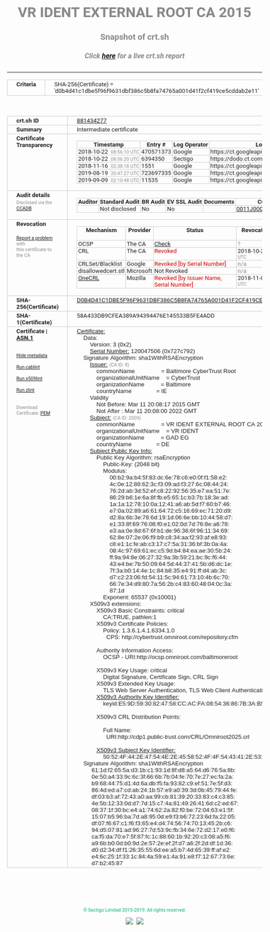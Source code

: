 # VR IDENT EXTERNAL ROOT CA 2015
### Snapshot of crt.sh
##### Click [here](https://crt.sh/?q=D0B4D41C1DBE5F96F9631DBF386C5B8FA74765A001D41F2CF419CE5CDDAB2E11) for a live crt.sh report

---
<!DOCTYPE HTML PUBLIC "-//W3C//DTD HTML 4.0 Transitional//EN">
<HTML>
<HEAD>
  <META http-equiv="Content-Type" content="text/html; charset=UTF-8">
  <TITLE>crt.sh | d0b4d41c1dbe5f96f9631dbf386c5b8fa74765a001d41f2cf419ce5cddab2e11</TITLE>
  <META name="description" content="Free CT Log Certificate Search Tool from Sectigo (formerly Comodo CA)">
  <META name="keywords" content="crt.sh, CT, Certificate Transparency, Certificate Search, SSL Certificate, Sectigo, Comodo CA">
  <LINK href="//fonts.googleapis.com/css?family=Roboto+Mono|Roboto:400,400i,700,700i" rel="stylesheet">
  <STYLE type="text/css">
    a {
      white-space: nowrap;
    }
    body {
      color: #888888;
      font: 12pt Roboto, sans-serif;
      padding-top: 10px;
      text-align: center
    }
    form {
      margin: 0px
    }
    span {
      border-radius: 10px
    }
    span.heading {
      color: #888888;
      font: 12pt Roboto, sans-serif
    }
    span.title {
      background-color: #00B373;
      color: #FFFFFF;
      font: bold 18pt Roboto, sans-serif;
      padding: 0px 5px
    }
    span.text {
      color: #888888;
      font: 10pt Roboto, sans-serif
    }
    span.whiteongrey {
      background-color: #D9D9D6;
      color: #FFFFFF;
      font: bold 18pt Roboto, sans-serif;
      padding: 0px 5px
    }
    table {
      border-collapse: collapse;
      color: #222222;
      font: 10pt Roboto, sans-serif;
      margin-left: auto;
      margin-right: auto
    }
    table.options {
      border: none;
      margin-left: 10px
    }
    td, th {
      border: 1px solid #CCCCCC;
      padding: 0px 2px;
      text-align: left;
      vertical-align: top
    }
    td.outer, th.outer {
      border: 1px solid #CCCCCC;
      padding: 2px 20px;
      text-align: left
    }
    th.heading {
      color: #888888;
      font: bold italic 12pt Roboto, sans-serif;
      padding: 20px 0px 0px;
      text-align: center
    }
    th.options, td.options {
      border: none;
      vertical-align: middle
    }
    td.text {
      font: 10pt "Roboto Mono", sans-serif;
      padding: 2px 20px
    }
    td.heading {
      border: none;
      color: #888888;
      font: 12pt Roboto, sans-serif;
      padding-top: 20px;
      text-align: center
    }
    table.lint td, th {
      text-align: center
    }
    .button {
      background-color: #00B373;
      border-radius: 10px;
      color: #FFFFFF;
      font: bold 13pt Roboto, sans-serif
    }
    .copyright {
      font: 8pt Roboto, sans-serif;
      color: #00B373
    }
    .input {
      border: 1px solid #888888;
      font-weight: bold;
      text-align: center
    }
    .small {
      font: 8pt Roboto, sans-serif;
      color: #888888
    }
    .error {
      background-color: #FFDFDF;
      color: #CC0000;
      font-weight: bold
    }
    .fatal {
      background-color: #0000AA;
      color: #FFFFFF;
      font-weight: bold
    }
    .notice {
      background-color: #FFFFDF;
      color: #606000
    }
    .warning {
      background-color: #FFEFDF;
      color: #DF6000
    }
  </STYLE>
</HEAD>
<BODY>

<TABLE>
  <TR>
    <TH class="outer">Criteria</TH>
    <TD class="outer">SHA-256(Certificate) = 'd0b4d41c1dbe5f96f9631dbf386c5b8fa74765a001d41f2cf419ce5cddab2e11'</TD>
  </TR>
</TABLE>
<BR>
<TABLE>
  <TR>
    <TH class="outer">crt.sh ID</TH>
    <TD class="outer"><A href="?id=881434277">881434277</A></TD>
  </TR>
  <TR>
    <TH class="outer">Summary</TH>
    <TD class="outer">Intermediate certificate</TD>
  </TR>
  <TR>
    <TH class="outer">Certificate<BR>Transparency</TH>
    <TD class="outer">
<TABLE class="options" style="margin-left:0px">
  <TR>
    <TH>Timestamp</TH>
    <TH>Entry #</TH>
    <TH>Log Operator</TH>
    <TH>Log URL</TH>
  </TR>
  <TR>
    <TD>2018-10-22&nbsp; <FONT class="small">08:56:10 UTC</FONT></TD>
    <TD>470571373</TD>
    <TD>Google</TD>
    <TD>https://ct.googleapis.com/rocketeer</TD>
  </TR>
  <TR>
    <TD>2018-10-22&nbsp; <FONT class="small">08:56:20 UTC</FONT></TD>
    <TD>6394350</TD>
    <TD>Sectigo</TD>
    <TD>https://dodo.ct.comodo.com</TD>
  </TR>
  <TR>
    <TD>2018-11-16&nbsp; <FONT class="small">02:38:18 UTC</FONT></TD>
    <TD>1551</TD>
    <TD>Google</TD>
    <TD>https://ct.googleapis.com/logs/argon2022</TD>
  </TR>
  <TR>
    <TD>2019-08-19&nbsp; <FONT class="small">20:47:27 UTC</FONT></TD>
    <TD>723697335</TD>
    <TD>Google</TD>
    <TD>https://ct.googleapis.com/pilot</TD>
  </TR>
  <TR>
    <TD>2019-09-09&nbsp; <FONT class="small">02:10:48 UTC</FONT></TD>
    <TD>11535</TD>
    <TD>Google</TD>
    <TD>https://ct.googleapis.com/logs/xenon2022</TD>
  </TR>
</TABLE>
    </TD>
  </TR>
  <TR>
    <TH class="outer">Audit details<BR>
      <DIV class="small" style="padding-top:3px">Disclosed via the
        <A href="//ccadb-public.secure.force.com/mozilla/PublicAllIntermediateCerts" target="_blank">CCADB</A></DIV>
    </TH>
    <TD class="outer">
<TABLE class="options" style="margin-left:0px">
  <TR>
    <TH>Auditor</TH>
    <TH>Standard Audit</TH>
    <TH>BR Audit</TH>
    <TH>EV SSL Audit</TH>
    <TH>Documents</TH>
    <TH>CCADB</TH>
    <TH>Root Owner / Certificate</TH>
  </TR>
  <TR>
    <TD style="vertical-align:middle"></TD>
    <TD>Not disclosed    <TD>No    <TD>No    <TD>
    </TD>
    <TD><A href="//ccadb.force.com/0011J00001JnbaPQAR" target="_blank">0011J00001JnbaPQAR</A></TD>
    <TD><A href="/?id=76">DigiCert</A></TD>
  </TR>
</TABLE>
    </TD>
  </TR>
  <TR>
    <TH class="outer">Revocation<BR><BR>
      <DIV class="small" style="padding-top:3px"><A href="?id=881434277&opt=problemreporting">Report a problem</A> with<BR>this certificate to the CA</DIV></TH>
    <TD class="outer">
      <TABLE class="options" style="margin-left:0px">
        <TR>
          <TH>Mechanism</TH>
          <TH>Provider</TH>
          <TH>Status</TH>
          <TH>Revocation Date</TH>
          <TH>Last Observed in CRL</TH>
          <TH>Last Checked <SPAN style="color:#CC0000;vertical-align:middle;font-size:70%;font-weight:normal">(Error)</SPAN></TH>
        </TR>
        <TR>
          <TD>OCSP</TD>
          <TD>The CA</TD>
          <TD><A href="?id=881434277&opt=ocsp">Check</A></TD>
          <TD><SPAN style="color:#888888">?</SPAN></TD>
          <TD><SPAN style="color:#888888">n/a</SPAN></TD>
          <TD><SPAN style="color:#888888">?</SPAN></TD>
        </TR>
        <TR>
          <TD>CRL</TD>
          <TD>The CA</TD>
          <TD><SPAN style="color:#CC0000">Revoked</SPAN></TD><TD>2018-10-25&nbsp; <FONT class="small">22:54:08 UTC</FONT></TD><TD>2019-11-27&nbsp; <FONT class="small">00:33:19 UTC</FONT></TD><TD>2019-12-04&nbsp; <FONT class="small">20:05:09 UTC</FONT></TD>
        </TR>
        <TR>
          <TD>CRLSet/Blacklist</TD>
          <TD>Google</TD>
          <TD><SPAN style="color:#CC0000">Revoked [by Serial Number]</SPAN></TD>
          <TD><SPAN style="color:#888888">n/a</SPAN></TD>
          <TD><SPAN style="color:#888888">n/a</SPAN></TD>
          <TD><SPAN style="color:#888888">n/a</SPAN></TD>
        </TR>
        <TR>
          <TD>disallowedcert.stl</TD>
          <TD>Microsoft</TD>
          <TD>Not Revoked</TD>
          <TD><SPAN style="color:#888888">n/a</SPAN></TD>
          <TD><SPAN style="color:#888888">n/a</SPAN></TD>
          <TD><SPAN style="color:#888888">n/a</SPAN></TD>
        </TR>
        <TR>
          <TD><A href="/mozilla-onecrl" target="_blank">OneCRL</A></TD>
          <TD>Mozilla</TD>
          <TD><SPAN style="color:#CC0000">Revoked [by Issuer Name, Serial Number]</SPAN></TD><TD>2018-11-02&nbsp; <FONT class="small">11:49:33 UTC</FONT></TD>
          <TD><SPAN style="color:#888888">n/a</SPAN></TD>
          <TD><SPAN style="color:#888888">n/a</SPAN></TD>
        </TR>
      </TABLE>
    </TD>
  </TR>
  <TR>
    <TH class="outer">SHA-256(Certificate)</TH>
    <TD class="outer"><A href="//censys.io/certificates/d0b4d41c1dbe5f96f9631dbf386c5b8fa74765a001d41f2cf419ce5cddab2e11">D0B4D41C1DBE5F96F9631DBF386C5B8FA74765A001D41F2CF419CE5CDDAB2E11</A></TD>
  </TR>
  <TR>
    <TH class="outer">SHA-1(Certificate)</TH>
    <TD class="outer">58A433DB9CFEA389A94394476E145533B5FE4ADD</TD>
  </TR>
  <TR>
    <TH class="outer">Certificate | <A href="?asn1=881434277">ASN.1</A>
      <SPAN class="small"><BR>
      <BR><BR><A href="?id=881434277&opt=nometadata">Hide metadata</A>
      <BR><BR><A href="?id=881434277&opt=cablint">Run cablint</A>
      <BR><BR><A href="?id=881434277&opt=x509lint">Run x509lint</A>
      <BR><BR><A href="?id=881434277&opt=zlint">Run zlint</A>
      <BR><BR><BR>Download Certificate: <A href="?d=881434277">PEM</A>
      </SPAN>
    </TH>
    <TD class="text"><A href="?d=881434277">Certificate:</A><BR>&nbsp;&nbsp;&nbsp;&nbsp;Data:<BR>&nbsp;&nbsp;&nbsp;&nbsp;&nbsp;&nbsp;&nbsp;&nbsp;Version:&nbsp;3&nbsp;(0x2)<BR>&nbsp;&nbsp;&nbsp;&nbsp;&nbsp;&nbsp;&nbsp;&nbsp;<A href="?serial=0727c792">Serial&nbsp;Number:</A>&nbsp;120047506&nbsp;(0x727c792)<BR>&nbsp;&nbsp;&nbsp;&nbsp;Signature&nbsp;Algorithm:&nbsp;sha1WithRSAEncryption<BR>&nbsp;&nbsp;&nbsp;&nbsp;&nbsp;&nbsp;&nbsp;&nbsp;<A href="?caid=8">Issuer:</A> <SPAN class="small">(CA ID: 8)</SPAN><BR>&nbsp;&nbsp;&nbsp;&nbsp;&nbsp;&nbsp;&nbsp;&nbsp;&nbsp;&nbsp;&nbsp;&nbsp;commonName&nbsp;&nbsp;&nbsp;&nbsp;&nbsp;&nbsp;&nbsp;&nbsp;&nbsp;&nbsp;&nbsp;&nbsp;&nbsp;&nbsp;&nbsp;&nbsp;=&nbsp;Baltimore&nbsp;CyberTrust&nbsp;Root<BR>&nbsp;&nbsp;&nbsp;&nbsp;&nbsp;&nbsp;&nbsp;&nbsp;&nbsp;&nbsp;&nbsp;&nbsp;organizationalUnitName&nbsp;&nbsp;&nbsp;&nbsp;=&nbsp;CyberTrust<BR>&nbsp;&nbsp;&nbsp;&nbsp;&nbsp;&nbsp;&nbsp;&nbsp;&nbsp;&nbsp;&nbsp;&nbsp;organizationName&nbsp;&nbsp;&nbsp;&nbsp;&nbsp;&nbsp;&nbsp;&nbsp;&nbsp;&nbsp;=&nbsp;Baltimore<BR>&nbsp;&nbsp;&nbsp;&nbsp;&nbsp;&nbsp;&nbsp;&nbsp;&nbsp;&nbsp;&nbsp;&nbsp;countryName&nbsp;&nbsp;&nbsp;&nbsp;&nbsp;&nbsp;&nbsp;&nbsp;&nbsp;&nbsp;&nbsp;&nbsp;&nbsp;&nbsp;&nbsp;=&nbsp;IE<BR>&nbsp;&nbsp;&nbsp;&nbsp;&nbsp;&nbsp;&nbsp;&nbsp;Validity<BR>&nbsp;&nbsp;&nbsp;&nbsp;&nbsp;&nbsp;&nbsp;&nbsp;&nbsp;&nbsp;&nbsp;&nbsp;Not&nbsp;Before:&nbsp;Mar&nbsp;11&nbsp;20:08:17&nbsp;2015&nbsp;GMT<BR>&nbsp;&nbsp;&nbsp;&nbsp;&nbsp;&nbsp;&nbsp;&nbsp;&nbsp;&nbsp;&nbsp;&nbsp;Not&nbsp;After&nbsp;:&nbsp;Mar&nbsp;11&nbsp;20:08:00&nbsp;2022&nbsp;GMT<BR>&nbsp;&nbsp;&nbsp;&nbsp;&nbsp;&nbsp;&nbsp;&nbsp;<A href="?caid=2009">Subject:</A> <SPAN class="small">(CA ID: 2009)</SPAN><BR>&nbsp;&nbsp;&nbsp;&nbsp;&nbsp;&nbsp;&nbsp;&nbsp;&nbsp;&nbsp;&nbsp;&nbsp;commonName&nbsp;&nbsp;&nbsp;&nbsp;&nbsp;&nbsp;&nbsp;&nbsp;&nbsp;&nbsp;&nbsp;&nbsp;&nbsp;&nbsp;&nbsp;&nbsp;=&nbsp;VR&nbsp;IDENT&nbsp;EXTERNAL&nbsp;ROOT&nbsp;CA&nbsp;2015<BR>&nbsp;&nbsp;&nbsp;&nbsp;&nbsp;&nbsp;&nbsp;&nbsp;&nbsp;&nbsp;&nbsp;&nbsp;organizationalUnitName&nbsp;&nbsp;&nbsp;&nbsp;=&nbsp;VR&nbsp;IDENT<BR>&nbsp;&nbsp;&nbsp;&nbsp;&nbsp;&nbsp;&nbsp;&nbsp;&nbsp;&nbsp;&nbsp;&nbsp;organizationName&nbsp;&nbsp;&nbsp;&nbsp;&nbsp;&nbsp;&nbsp;&nbsp;&nbsp;&nbsp;=&nbsp;GAD&nbsp;EG<BR>&nbsp;&nbsp;&nbsp;&nbsp;&nbsp;&nbsp;&nbsp;&nbsp;&nbsp;&nbsp;&nbsp;&nbsp;countryName&nbsp;&nbsp;&nbsp;&nbsp;&nbsp;&nbsp;&nbsp;&nbsp;&nbsp;&nbsp;&nbsp;&nbsp;&nbsp;&nbsp;&nbsp;=&nbsp;DE<BR>&nbsp;&nbsp;&nbsp;&nbsp;&nbsp;&nbsp;&nbsp;&nbsp;<A href="?spkisha256=6e46e6c3d129572c4334fb7d509973fd4e7f93145087bfc32583f4d2c1177f54">Subject&nbsp;Public&nbsp;Key&nbsp;Info:</A><BR>&nbsp;&nbsp;&nbsp;&nbsp;&nbsp;&nbsp;&nbsp;&nbsp;&nbsp;&nbsp;&nbsp;&nbsp;Public&nbsp;Key&nbsp;Algorithm:&nbsp;rsaEncryption<BR>&nbsp;&nbsp;&nbsp;&nbsp;&nbsp;&nbsp;&nbsp;&nbsp;&nbsp;&nbsp;&nbsp;&nbsp;&nbsp;&nbsp;&nbsp;&nbsp;Public-Key:&nbsp;(2048&nbsp;bit)<BR>&nbsp;&nbsp;&nbsp;&nbsp;&nbsp;&nbsp;&nbsp;&nbsp;&nbsp;&nbsp;&nbsp;&nbsp;&nbsp;&nbsp;&nbsp;&nbsp;Modulus:<BR>&nbsp;&nbsp;&nbsp;&nbsp;&nbsp;&nbsp;&nbsp;&nbsp;&nbsp;&nbsp;&nbsp;&nbsp;&nbsp;&nbsp;&nbsp;&nbsp;&nbsp;&nbsp;&nbsp;&nbsp;00:b2:9a:b4:5f:83:dc:6e:78:c6:e0:0f:f1:58:e2:<BR>&nbsp;&nbsp;&nbsp;&nbsp;&nbsp;&nbsp;&nbsp;&nbsp;&nbsp;&nbsp;&nbsp;&nbsp;&nbsp;&nbsp;&nbsp;&nbsp;&nbsp;&nbsp;&nbsp;&nbsp;4c:0e:12:88:62:3c:f3:09:ad:f3:27:6c:08:44:24:<BR>&nbsp;&nbsp;&nbsp;&nbsp;&nbsp;&nbsp;&nbsp;&nbsp;&nbsp;&nbsp;&nbsp;&nbsp;&nbsp;&nbsp;&nbsp;&nbsp;&nbsp;&nbsp;&nbsp;&nbsp;76:2d:ab:3d:52:ef:c8:22:92:56:35:e7:ea:51:7e:<BR>&nbsp;&nbsp;&nbsp;&nbsp;&nbsp;&nbsp;&nbsp;&nbsp;&nbsp;&nbsp;&nbsp;&nbsp;&nbsp;&nbsp;&nbsp;&nbsp;&nbsp;&nbsp;&nbsp;&nbsp;86:29:b6:1e:6a:8f:fb:e5:65:1c:b3:7b:18:3e:ad:<BR>&nbsp;&nbsp;&nbsp;&nbsp;&nbsp;&nbsp;&nbsp;&nbsp;&nbsp;&nbsp;&nbsp;&nbsp;&nbsp;&nbsp;&nbsp;&nbsp;&nbsp;&nbsp;&nbsp;&nbsp;1a:1a:12:78:10:0a:12:41:a6:ab:5d:f7:60:b7:46:<BR>&nbsp;&nbsp;&nbsp;&nbsp;&nbsp;&nbsp;&nbsp;&nbsp;&nbsp;&nbsp;&nbsp;&nbsp;&nbsp;&nbsp;&nbsp;&nbsp;&nbsp;&nbsp;&nbsp;&nbsp;e7:0a:02:89:a6:61:64:72:c5:16:69:ec:71:20:d9:<BR>&nbsp;&nbsp;&nbsp;&nbsp;&nbsp;&nbsp;&nbsp;&nbsp;&nbsp;&nbsp;&nbsp;&nbsp;&nbsp;&nbsp;&nbsp;&nbsp;&nbsp;&nbsp;&nbsp;&nbsp;d2:8a:6b:3e:78:6d:19:1d:06:6e:bb:10:44:58:d7:<BR>&nbsp;&nbsp;&nbsp;&nbsp;&nbsp;&nbsp;&nbsp;&nbsp;&nbsp;&nbsp;&nbsp;&nbsp;&nbsp;&nbsp;&nbsp;&nbsp;&nbsp;&nbsp;&nbsp;&nbsp;e1:33:8f:69:76:08:f0:e1:02:0d:7d:76:8e:a6:78:<BR>&nbsp;&nbsp;&nbsp;&nbsp;&nbsp;&nbsp;&nbsp;&nbsp;&nbsp;&nbsp;&nbsp;&nbsp;&nbsp;&nbsp;&nbsp;&nbsp;&nbsp;&nbsp;&nbsp;&nbsp;e3:aa:0e:8d:67:6f:b1:de:96:36:6f:96:11:34:69:<BR>&nbsp;&nbsp;&nbsp;&nbsp;&nbsp;&nbsp;&nbsp;&nbsp;&nbsp;&nbsp;&nbsp;&nbsp;&nbsp;&nbsp;&nbsp;&nbsp;&nbsp;&nbsp;&nbsp;&nbsp;62:8e:07:2e:06:f9:b9:c8:34:aa:f2:93:af:e8:93:<BR>&nbsp;&nbsp;&nbsp;&nbsp;&nbsp;&nbsp;&nbsp;&nbsp;&nbsp;&nbsp;&nbsp;&nbsp;&nbsp;&nbsp;&nbsp;&nbsp;&nbsp;&nbsp;&nbsp;&nbsp;c8:e1:1c:fe:ab:c3:17:c7:5a:31:36:bf:3b:0a:4a:<BR>&nbsp;&nbsp;&nbsp;&nbsp;&nbsp;&nbsp;&nbsp;&nbsp;&nbsp;&nbsp;&nbsp;&nbsp;&nbsp;&nbsp;&nbsp;&nbsp;&nbsp;&nbsp;&nbsp;&nbsp;08:4c:97:69:61:ec:c5:9d:b4:84:ea:ae:30:5b:24:<BR>&nbsp;&nbsp;&nbsp;&nbsp;&nbsp;&nbsp;&nbsp;&nbsp;&nbsp;&nbsp;&nbsp;&nbsp;&nbsp;&nbsp;&nbsp;&nbsp;&nbsp;&nbsp;&nbsp;&nbsp;ff:9a:94:8e:06:27:32:9a:3b:59:21:bc:9c:f6:44:<BR>&nbsp;&nbsp;&nbsp;&nbsp;&nbsp;&nbsp;&nbsp;&nbsp;&nbsp;&nbsp;&nbsp;&nbsp;&nbsp;&nbsp;&nbsp;&nbsp;&nbsp;&nbsp;&nbsp;&nbsp;43:e4:be:7b:50:09:64:5d:44:37:41:5b:d6:dc:1e:<BR>&nbsp;&nbsp;&nbsp;&nbsp;&nbsp;&nbsp;&nbsp;&nbsp;&nbsp;&nbsp;&nbsp;&nbsp;&nbsp;&nbsp;&nbsp;&nbsp;&nbsp;&nbsp;&nbsp;&nbsp;7f:3a:b0:14:4e:1c:84:b8:35:e4:91:ff:d4:ab:3c:<BR>&nbsp;&nbsp;&nbsp;&nbsp;&nbsp;&nbsp;&nbsp;&nbsp;&nbsp;&nbsp;&nbsp;&nbsp;&nbsp;&nbsp;&nbsp;&nbsp;&nbsp;&nbsp;&nbsp;&nbsp;d7:c2:23:06:fd:54:11:5c:94:61:73:10:4b:6c:70:<BR>&nbsp;&nbsp;&nbsp;&nbsp;&nbsp;&nbsp;&nbsp;&nbsp;&nbsp;&nbsp;&nbsp;&nbsp;&nbsp;&nbsp;&nbsp;&nbsp;&nbsp;&nbsp;&nbsp;&nbsp;66:7e:34:d9:80:7a:56:2b:c4:83:60:48:04:0c:3a:<BR>&nbsp;&nbsp;&nbsp;&nbsp;&nbsp;&nbsp;&nbsp;&nbsp;&nbsp;&nbsp;&nbsp;&nbsp;&nbsp;&nbsp;&nbsp;&nbsp;&nbsp;&nbsp;&nbsp;&nbsp;87:1d<BR>&nbsp;&nbsp;&nbsp;&nbsp;&nbsp;&nbsp;&nbsp;&nbsp;&nbsp;&nbsp;&nbsp;&nbsp;&nbsp;&nbsp;&nbsp;&nbsp;Exponent:&nbsp;65537&nbsp;(0x10001)<BR>&nbsp;&nbsp;&nbsp;&nbsp;&nbsp;&nbsp;&nbsp;&nbsp;X509v3&nbsp;extensions:<BR>&nbsp;&nbsp;&nbsp;&nbsp;&nbsp;&nbsp;&nbsp;&nbsp;&nbsp;&nbsp;&nbsp;&nbsp;X509v3&nbsp;Basic&nbsp;Constraints:&nbsp;critical<BR>&nbsp;&nbsp;&nbsp;&nbsp;&nbsp;&nbsp;&nbsp;&nbsp;&nbsp;&nbsp;&nbsp;&nbsp;&nbsp;&nbsp;&nbsp;&nbsp;CA:TRUE,&nbsp;pathlen:1<BR>&nbsp;&nbsp;&nbsp;&nbsp;&nbsp;&nbsp;&nbsp;&nbsp;&nbsp;&nbsp;&nbsp;&nbsp;X509v3&nbsp;Certificate&nbsp;Policies:&nbsp;<BR>&nbsp;&nbsp;&nbsp;&nbsp;&nbsp;&nbsp;&nbsp;&nbsp;&nbsp;&nbsp;&nbsp;&nbsp;&nbsp;&nbsp;&nbsp;&nbsp;Policy:&nbsp;1.3.6.1.4.1.6334.1.0<BR>&nbsp;&nbsp;&nbsp;&nbsp;&nbsp;&nbsp;&nbsp;&nbsp;&nbsp;&nbsp;&nbsp;&nbsp;&nbsp;&nbsp;&nbsp;&nbsp;&nbsp;&nbsp;CPS:&nbsp;http://cybertrust.omniroot.com/repository.cfm<BR><BR>&nbsp;&nbsp;&nbsp;&nbsp;&nbsp;&nbsp;&nbsp;&nbsp;&nbsp;&nbsp;&nbsp;&nbsp;Authority&nbsp;Information&nbsp;Access:&nbsp;<BR>&nbsp;&nbsp;&nbsp;&nbsp;&nbsp;&nbsp;&nbsp;&nbsp;&nbsp;&nbsp;&nbsp;&nbsp;&nbsp;&nbsp;&nbsp;&nbsp;OCSP&nbsp;-&nbsp;URI:http://ocsp.omniroot.com/baltimoreroot<BR><BR>&nbsp;&nbsp;&nbsp;&nbsp;&nbsp;&nbsp;&nbsp;&nbsp;&nbsp;&nbsp;&nbsp;&nbsp;X509v3&nbsp;Key&nbsp;Usage:&nbsp;critical<BR>&nbsp;&nbsp;&nbsp;&nbsp;&nbsp;&nbsp;&nbsp;&nbsp;&nbsp;&nbsp;&nbsp;&nbsp;&nbsp;&nbsp;&nbsp;&nbsp;Digital&nbsp;Signature,&nbsp;Certificate&nbsp;Sign,&nbsp;CRL&nbsp;Sign<BR>&nbsp;&nbsp;&nbsp;&nbsp;&nbsp;&nbsp;&nbsp;&nbsp;&nbsp;&nbsp;&nbsp;&nbsp;X509v3&nbsp;Extended&nbsp;Key&nbsp;Usage:&nbsp;<BR>&nbsp;&nbsp;&nbsp;&nbsp;&nbsp;&nbsp;&nbsp;&nbsp;&nbsp;&nbsp;&nbsp;&nbsp;&nbsp;&nbsp;&nbsp;&nbsp;TLS&nbsp;Web&nbsp;Server&nbsp;Authentication,&nbsp;TLS&nbsp;Web&nbsp;Client&nbsp;Authentication,&nbsp;Code&nbsp;Signing,&nbsp;E-mail&nbsp;Protection<BR>&nbsp;&nbsp;&nbsp;&nbsp;&nbsp;&nbsp;&nbsp;&nbsp;&nbsp;&nbsp;&nbsp;&nbsp;<A href="?ski=e59d5930824758ccacfa085436867b3ab5044df0">X509v3&nbsp;Authority&nbsp;Key&nbsp;Identifier:</A><BR>&nbsp;&nbsp;&nbsp;&nbsp;&nbsp;&nbsp;&nbsp;&nbsp;&nbsp;&nbsp;&nbsp;&nbsp;&nbsp;&nbsp;&nbsp;&nbsp;keyid:E5:9D:59:30:82:47:58:CC:AC:FA:08:54:36:86:7B:3A:B5:04:4D:F0<BR><BR>&nbsp;&nbsp;&nbsp;&nbsp;&nbsp;&nbsp;&nbsp;&nbsp;&nbsp;&nbsp;&nbsp;&nbsp;X509v3&nbsp;CRL&nbsp;Distribution&nbsp;Points:&nbsp;<BR><BR>&nbsp;&nbsp;&nbsp;&nbsp;&nbsp;&nbsp;&nbsp;&nbsp;&nbsp;&nbsp;&nbsp;&nbsp;&nbsp;&nbsp;&nbsp;&nbsp;Full&nbsp;Name:<BR>&nbsp;&nbsp;&nbsp;&nbsp;&nbsp;&nbsp;&nbsp;&nbsp;&nbsp;&nbsp;&nbsp;&nbsp;&nbsp;&nbsp;&nbsp;&nbsp;&nbsp;&nbsp;URI:http://cdp1.public-trust.com/CRL/Omniroot2025.crl<BR><BR>&nbsp;&nbsp;&nbsp;&nbsp;&nbsp;&nbsp;&nbsp;&nbsp;&nbsp;&nbsp;&nbsp;&nbsp;<A href="?ski=50524f442e47544e2e4558524f4f5443412e53494747454e52532e3030303032363030">X509v3&nbsp;Subject&nbsp;Key&nbsp;Identifier:</A><BR>&nbsp;&nbsp;&nbsp;&nbsp;&nbsp;&nbsp;&nbsp;&nbsp;&nbsp;&nbsp;&nbsp;&nbsp;&nbsp;&nbsp;&nbsp;&nbsp;50:52:4F:44:2E:47:54:4E:2E:45:58:52:4F:4F:54:43:41:2E:53:49:47:47:45:4E:52:53:2E:30:30:30:30:32:36:30:30<BR>&nbsp;&nbsp;&nbsp;&nbsp;Signature&nbsp;Algorithm:&nbsp;sha1WithRSAEncryption<BR>&nbsp;&nbsp;&nbsp;&nbsp;&nbsp;&nbsp;&nbsp;&nbsp;&nbsp;61:1d:f2:65:5a:d3:1b:c1:93:1d:8f:d8:a5:64:d6:76:5a:8b:<BR>&nbsp;&nbsp;&nbsp;&nbsp;&nbsp;&nbsp;&nbsp;&nbsp;&nbsp;0e:50:a4:33:9c:6c:3f:66:6b:7b:04:fe:70:7e:27:ec:fa:2a:<BR>&nbsp;&nbsp;&nbsp;&nbsp;&nbsp;&nbsp;&nbsp;&nbsp;&nbsp;b9:68:44:75:d1:4d:6a:db:f5:fa:93:82:c9:ef:51:7e:5f:d3:<BR>&nbsp;&nbsp;&nbsp;&nbsp;&nbsp;&nbsp;&nbsp;&nbsp;&nbsp;86:4d:ed:a7:cd:ab:24:1b:57:e9:a0:39:3d:0b:45:79:44:fe:<BR>&nbsp;&nbsp;&nbsp;&nbsp;&nbsp;&nbsp;&nbsp;&nbsp;&nbsp;df:03:b3:af:72:43:a0:aa:99:cb:81:39:20:33:83:c4:c3:85:<BR>&nbsp;&nbsp;&nbsp;&nbsp;&nbsp;&nbsp;&nbsp;&nbsp;&nbsp;4e:5b:12:33:0d:d7:7d:15:c7:4a:81:49:26:41:6d:c2:ed:67:<BR>&nbsp;&nbsp;&nbsp;&nbsp;&nbsp;&nbsp;&nbsp;&nbsp;&nbsp;08:37:1f:30:bc:e4:a1:74:62:2a:82:f0:be:72:04:63:e1:5f:<BR>&nbsp;&nbsp;&nbsp;&nbsp;&nbsp;&nbsp;&nbsp;&nbsp;&nbsp;15:07:b5:96:ba:7d:a8:95:0d:e9:f3:b6:72:23:6d:fa:22:05:<BR>&nbsp;&nbsp;&nbsp;&nbsp;&nbsp;&nbsp;&nbsp;&nbsp;&nbsp;df:07:f6:67:c1:f6:f3:65:e4:d4:74:56:74:70:13:45:2b:c6:<BR>&nbsp;&nbsp;&nbsp;&nbsp;&nbsp;&nbsp;&nbsp;&nbsp;&nbsp;94:d5:07:81:ad:96:27:7d:53:9c:fb:34:6e:72:d2:17:e0:f6:<BR>&nbsp;&nbsp;&nbsp;&nbsp;&nbsp;&nbsp;&nbsp;&nbsp;&nbsp;ca:f5:da:70:e7:5f:87:fc:1c:88:60:1b:92:20:c3:08:a5:f6:<BR>&nbsp;&nbsp;&nbsp;&nbsp;&nbsp;&nbsp;&nbsp;&nbsp;&nbsp;a9:6b:b0:0d:b0:9d:2e:57:2e:ef:2f:d7:a6:2f:2d:df:1d:36:<BR>&nbsp;&nbsp;&nbsp;&nbsp;&nbsp;&nbsp;&nbsp;&nbsp;&nbsp;d0:d2:34:df:f1:26:35:55:6d:ee:a5:b7:4d:65:39:ff:af:e2:<BR>&nbsp;&nbsp;&nbsp;&nbsp;&nbsp;&nbsp;&nbsp;&nbsp;&nbsp;e4:6c:25:1f:33:1c:84:4a:59:e1:4a:91:e8:f7:12:67:73:6e:<BR>&nbsp;&nbsp;&nbsp;&nbsp;&nbsp;&nbsp;&nbsp;&nbsp;&nbsp;d7:b2:45:87<BR>    </TD>
  </TR>
</TABLE>

  <BR><BR><BR>

  <P class="copyright">&copy; Sectigo Limited 2015-2019. All rights reserved.</P>
  <DIV>
    <A href="https://sectigo.com/"><IMG src="/sectigo_s.png"></A>
    &nbsp;<A href="https://github.com/crtsh"><IMG src="/GitHub-Mark-32px.png"></A>
  </DIV>
</BODY>
</HTML>
